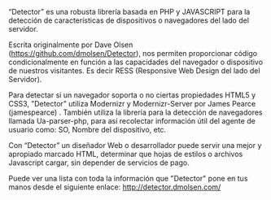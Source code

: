 “Detector” es una robusta  librería basada en PHP y JAVASCRIPT para la detección de características de dispositivos o navegadores del lado del servidor.

Escrita originalmente por Dave Olsen (https://github.com/dmolsen/Detector), nos permiten proporcionar código condicionalmente en función a las capacidades del navegador o dispositivo  de nuestros visitantes.  Es decir RESS (Responsive Web Design del lado del Servidor).

Para detectar  si un  navegador soporta o no ciertas  propiedades HTML5 y CSS3, ”Detector” utiliza Modernizr  y Modernizr-Server por James Pearce (jamespearce) . También utiliza  la librería para la detección de navegadores llamada   Ua-parser-php, para así recolectar información útil del  agente de usuario como: SO, Nombre del dispositivo, etc.

Con “Detector” un diseñador Web o desarrollador  puede servir una mejor y apropiado marcado HTML, determinar que hojas de estilos o archivos Javascript cargar, sin depender de servicios de pago. 

Puede ver una lista con toda la información que "Detector" pone en tus manos desde el siguiente enlace:
http://detector.dmolsen.com/
